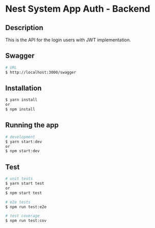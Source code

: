 # Nest System App Auth - Backend

## Description

This is the API for the login users with JWT implementation.

## Swagger
```bash
# URL
$ http://localhost:3000/swagger
```

## Installation

```bash
$ yarn install
or
$ npm install
```

## Running the app

````bash
# development
$ yarn start:dev
or
$ npm start:dev
````

## Test

```bash
# unit tests
$ yarn start test
or
$ npm start test

# e2e tests
$ npm run test:e2e

# test coverage
$ npm run test:cov
````
